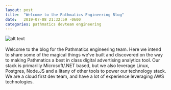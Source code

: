 ```yaml
---
layout: post
title:  "Welcome to the Pathmatics Engineering Blog"
date:   2019-07-08 21:32:59 -0600
categories: pathmatics devteam engineering
---
```

![alt text][logo]
<br />
<br />
Welcome to the blog for the Pathmatics engineering team. Here we intend to share some of the magical things we've built and discovered on the way to making Pathmatics a best in class digital advertising analytics tool. Our stack is primarilly Microsoft/.NET based, but we also leverage Linux, Postgres, Node.JS and a litany of other tools to power our technology stack. We are a cloud first dev team, and have a lot of experience leveraging AWS technologies.

[logo]: https://explorer.pathmatics.com/Static/Images/logo.png
